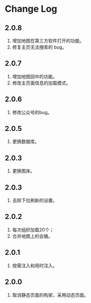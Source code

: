 # Change Log

## 2.0.8

1. 增加地图在第三方软件打开的功能。
2. 修复主页无法搜索的 bug。

## 2.0.7

1. 增加地图回中的功能。
2. 修改主页面信息的加载模式。

## 2.0.6

1. 修改公众号的bug。

## 2.0.5

1. 更换数据库。

## 2.0.3

1. 更换图床。

## 2.0.3

1. 去除下拉刷新的设置。

## 2.0.2

1. 每次组织加载20个；
2. 合并地图上的会徽。

## 2.0.1

1. 按需注入和用时注入。

## 2.0.0

1. 取消静态页面的构架，采用动态页面。
